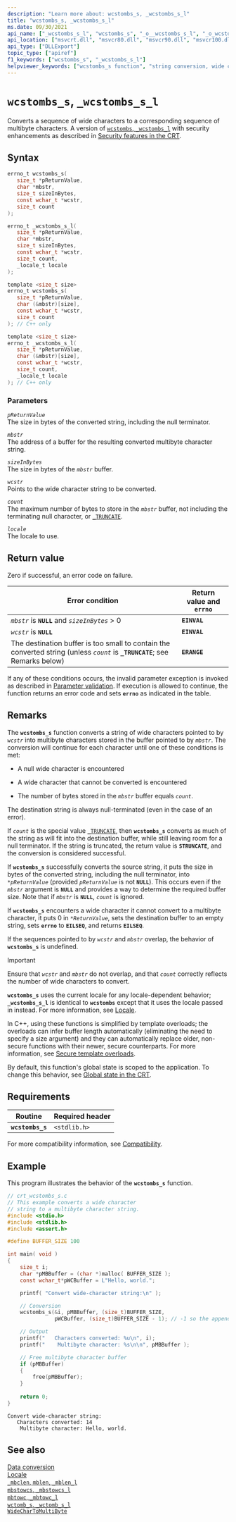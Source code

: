 ```yaml
---
description: "Learn more about: wcstombs_s, _wcstombs_s_l"
title: "wcstombs_s, _wcstombs_s_l"
ms.date: 09/30/2021
api_name: ["_wcstombs_s_l", "wcstombs_s", "_o__wcstombs_s_l", "_o_wcstombs_s"]
api_location: ["msvcrt.dll", "msvcr80.dll", "msvcr90.dll", "msvcr100.dll", "msvcr100_clr0400.dll", "msvcr110.dll", "msvcr110_clr0400.dll", "msvcr120.dll", "msvcr120_clr0400.dll", "ucrtbase.dll", "api-ms-win-crt-convert-l1-1-0.dll", "api-ms-win-crt-private-l1-1-0.dll"]
api_type: ["DLLExport"]
topic_type: ["apiref"]
f1_keywords: ["wcstombs_s", "_wcstombs_s_l"]
helpviewer_keywords: ["wcstombs_s function", "string conversion, wide characters", "wide characters, converting", "_wcstombs_s_l function", "wcstombs_s_l function", "characters, converting", "string conversion, multibyte character strings"]
---
```

# `wcstombs_s`, `_wcstombs_s_l`

Converts a sequence of wide characters to a corresponding sequence of multibyte characters. A version of [`wcstombs`, `_wcstombs_l`](wcstombs-wcstombs-l.md) with security enhancements as described in [Security features in the CRT](../security-features-in-the-crt.md).

## Syntax

```C
errno_t wcstombs_s(
   size_t *pReturnValue,
   char *mbstr,
   size_t sizeInBytes,
   const wchar_t *wcstr,
   size_t count
);

errno_t _wcstombs_s_l(
   size_t *pReturnValue,
   char *mbstr,
   size_t sizeInBytes,
   const wchar_t *wcstr,
   size_t count,
   _locale_t locale
);

template <size_t size>
errno_t wcstombs_s(
   size_t *pReturnValue,
   char (&mbstr)[size],
   const wchar_t *wcstr,
   size_t count
); // C++ only

template <size_t size>
errno_t _wcstombs_s_l(
   size_t *pReturnValue,
   char (&mbstr)[size],
   const wchar_t *wcstr,
   size_t count,
   _locale_t locale
); // C++ only
```

### Parameters

*`pReturnValue`*\
The size in bytes of the converted string, including the null terminator.

*`mbstr`*\
The address of a buffer for the resulting converted multibyte character string.

*`sizeInBytes`*\
The size in bytes of the *`mbstr`* buffer.

*`wcstr`*\
Points to the wide character string to be converted.

*`count`*\
The maximum number of bytes to store in the *`mbstr`* buffer, not including the terminating null character, or [`_TRUNCATE`](../truncate.md).

*`locale`*\
The locale to use.

## Return value

Zero if successful, an error code on failure.

|Error condition|Return value and **`errno`**|
|---------------------|------------------------------|
|*`mbstr`* is **`NULL`** and *`sizeInBytes`* > 0|**`EINVAL`**|
|*`wcstr`* is **`NULL`**|**`EINVAL`**|
|The destination buffer is too small to contain the converted string (unless *`count`* is **`_TRUNCATE`**; see Remarks below)|**`ERANGE`**|

If any of these conditions occurs, the invalid parameter exception is invoked as described in [Parameter validation](../parameter-validation.md). If execution is allowed to continue, the function returns an error code and sets **`errno`** as indicated in the table.

## Remarks

The **`wcstombs_s`** function converts a string of wide characters pointed to by *`wcstr`* into multibyte characters stored in the buffer pointed to by *`mbstr`*. The conversion will continue for each character until one of these conditions is met:

- A null wide character is encountered

- A wide character that cannot be converted is encountered

- The number of bytes stored in the *`mbstr`* buffer equals *`count`*.

The destination string is always null-terminated (even in the case of an error).

If *`count`* is the special value [`_TRUNCATE`](../truncate.md), then **`wcstombs_s`** converts as much of the string as will fit into the destination buffer, while still leaving room for a null terminator. If the string is truncated, the return value is **`STRUNCATE`**, and the conversion is considered successful.

If **`wcstombs_s`** successfully converts the source string, it puts the size in bytes of the converted string, including the null terminator, into *`*pReturnValue`* (provided *`pReturnValue`* is not **`NULL`**). This occurs even if the *`mbstr`* argument is **`NULL`** and provides a way to determine the required buffer size. Note that if *`mbstr`* is **`NULL`**, *`count`* is ignored.

If **`wcstombs_s`** encounters a wide character it cannot convert to a multibyte character, it puts 0 in *`*ReturnValue`*, sets the destination buffer to an empty string, sets **`errno`** to **`EILSEQ`**, and returns **`EILSEQ`**.

If the sequences pointed to by *`wcstr`* and *`mbstr`* overlap, the behavior of **`wcstombs_s`** is undefined.

> [!IMPORTANT]
> Ensure that *`wcstr`* and *`mbstr`* do not overlap, and that *`count`* correctly reflects the number of wide characters to convert.

**`wcstombs_s`** uses the current locale for any locale-dependent behavior; **`_wcstombs_s_l`** is identical to **`wcstombs`** except that it uses the locale passed in instead. For more information, see [Locale](../locale.md).

In C++, using these functions is simplified by template overloads; the overloads can infer buffer length automatically (eliminating the need to specify a size argument) and they can automatically replace older, non-secure functions with their newer, secure counterparts. For more information, see [Secure template overloads](../secure-template-overloads.md).

By default, this function's global state is scoped to the application. To change this behavior, see [Global state in the CRT](../global-state.md).

## Requirements

|Routine|Required header|
|-------------|---------------------|
|**`wcstombs_s`**|`<stdlib.h>`|

For more compatibility information, see [Compatibility](../compatibility.md).

## Example

This program illustrates the behavior of the **`wcstombs_s`** function.

```C
// crt_wcstombs_s.c
// This example converts a wide character
// string to a multibyte character string.
#include <stdio.h>
#include <stdlib.h>
#include <assert.h>

#define BUFFER_SIZE 100

int main( void )
{
    size_t i;
    char *pMBBuffer = (char *)malloc( BUFFER_SIZE );
    const wchar_t*pWCBuffer = L"Hello, world.";

    printf( "Convert wide-character string:\n" );

    // Conversion
    wcstombs_s(&i, pMBBuffer, (size_t)BUFFER_SIZE,
               pWCBuffer, (size_t)BUFFER_SIZE - 1); // -1 so the appended NULL doesn't fall outside the allocated buffer

    // Output
    printf("   Characters converted: %u\n", i);
    printf("    Multibyte character: %s\n\n", pMBBuffer );

    // Free multibyte character buffer
    if (pMBBuffer)
    {
        free(pMBBuffer);
    }
    
    return 0;
}
```

```Output
Convert wide-character string:
   Characters converted: 14
    Multibyte character: Hello, world.
```

## See also

[Data conversion](../data-conversion.md)\
[Locale](../locale.md)\
[`_mbclen`, `mblen`, `_mblen_l`](mbclen-mblen-mblen-l.md)\
[`mbstowcs`, `_mbstowcs_l`](mbstowcs-mbstowcs-l.md)\
[`mbtowc`, `_mbtowc_l`](mbtowc-mbtowc-l.md)\
[`wctomb_s`, `_wctomb_s_l`](wctomb-s-wctomb-s-l.md)\
[`WideCharToMultiByte`](/windows/win32/api/stringapiset/nf-stringapiset-widechartomultibyte)
